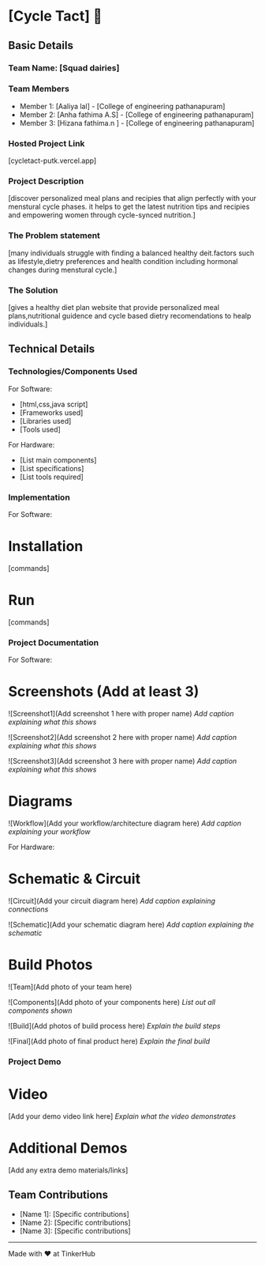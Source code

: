 # [Cycle Tact] 🎯


## Basic Details
### Team Name: [Squad dairies]


### Team Members
- Member 1: [Aaliya lal] - [College of engineering pathanapuram]
- Member 2: [Anha fathima A.S] - [College of engineering pathanapuram]
- Member 3: [Hizana fathima.n ] - [College of engineering pathanapuram]

### Hosted Project Link
[cycletact-putk.vercel.app]

### Project Description
[discover personalized meal plans and recipies that align perfectly with your menstural cycle phases.
it helps to get the latest nutrition tips and recipies and empowering women through cycle-synced nutrition.]

### The Problem statement
[many individuals struggle with finding a balanced healthy deit.factors such as lifestyle,dietry preferences and health condition including hormonal changes during menstural cycle.]

### The Solution
[gives a healthy diet plan website that provide personalized meal plans,nutritional guidence and cycle based  dietry recomendations to healp individuals.]

## Technical Details
### Technologies/Components Used
For Software:
- [html,css,java script]
- [Frameworks used]
- [Libraries used]
- [Tools used]

For Hardware:
- [List main components]
- [List specifications]
- [List tools required]

### Implementation
For Software:
# Installation
[commands]

# Run
[commands]

### Project Documentation
For Software:

# Screenshots (Add at least 3)
![Screenshot1](Add screenshot 1 here with proper name)
*Add caption explaining what this shows*

![Screenshot2](Add screenshot 2 here with proper name)
*Add caption explaining what this shows*

![Screenshot3](Add screenshot 3 here with proper name)
*Add caption explaining what this shows*

# Diagrams
![Workflow](Add your workflow/architecture diagram here)
*Add caption explaining your workflow*

For Hardware:

# Schematic & Circuit
![Circuit](Add your circuit diagram here)
*Add caption explaining connections*

![Schematic](Add your schematic diagram here)
*Add caption explaining the schematic*

# Build Photos
![Team](Add photo of your team here)


![Components](Add photo of your components here)
*List out all components shown*

![Build](Add photos of build process here)
*Explain the build steps*

![Final](Add photo of final product here)
*Explain the final build*

### Project Demo
# Video
[Add your demo video link here]
*Explain what the video demonstrates*

# Additional Demos
[Add any extra demo materials/links]

## Team Contributions
- [Name 1]: [Specific contributions]
- [Name 2]: [Specific contributions]
- [Name 3]: [Specific contributions]

---
Made with ❤️ at TinkerHub
